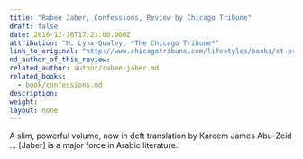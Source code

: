 ```yaml
---
title: "Rabee Jaber, Confessions, Review by Chicago Tribune"
draft: false
date: 2016-12-16T17:21:00.000Z
attribution: "M. Lynx-Qualey, *The Chicago Tribune*"
link_to_original: "http://www.chicagotribune.com/lifestyles/books/ct-prj-confessions-rabee-jaber-20160323-story.html"
nd_author_of_this_review:
related_author: author/rabee-jaber.md
related_books:
  - book/confessions.md
description:
weight:
layout: none
---
```

A slim, powerful volume, now in deft translation by Kareem James Abu-Zeid ... [Jaber] is a major force in Arabic literature.

